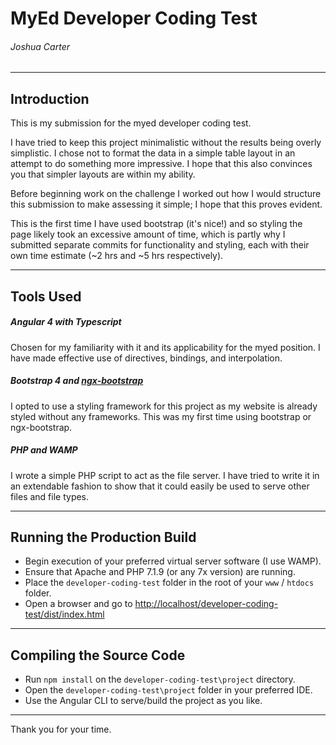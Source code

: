 # MyEd Developer Coding Test
###### Joshua Carter
---

## Introduction
This is my submission for the myed developer coding test.

I have tried to keep this project minimalistic without the results being overly simplistic. I chose not to format the data in a simple table layout in an attempt to do something more impressive. I hope that this also convinces you that simpler layouts are within my ability.

Before beginning work on the challenge I worked out how I would structure this submission to make assessing it simple; I hope that this proves evident.

This is the first time I have used bootstrap (it's nice!) and so styling the page likely took an excessive amount of time, which is partly why I submitted separate commits for functionality and styling, each with their own time estimate (~2 hrs and ~5 hrs respectively).

---
## Tools Used

##### Angular 4 with Typescript
Chosen for my familiarity with it and its applicability for the myed position. I have made effective use of directives, bindings, and interpolation.

##### Bootstrap 4 and [ngx-bootstrap](https://github.com/valor-software/ngx-bootstrap)
I opted to use a styling framework for this project as my website is already styled without any frameworks. This was my first time using bootstrap or ngx-bootstrap.

##### PHP and WAMP
I wrote a simple PHP script to act as the file server. I have tried to write it in an extendable fashion to show that it could easily be used to serve other files and file types.

---
## Running the Production Build
- Begin execution of your preferred virtual server software (I use WAMP).
- Ensure that Apache and PHP 7.1.9 (or any 7x version) are running.
- Place the `developer-coding-test` folder in the root of your `www` / `htdocs` folder.
- Open a browser and go to [http://localhost/developer-coding-test/dist/index.html](http://localhost/developer-coding-test/dist/index.html)

---
## Compiling the Source Code
- Run `npm install` on the `developer-coding-test\project` directory.
- Open the `developer-coding-test\project` folder in your preferred IDE.
- Use the Angular CLI to serve/build the project as you like.

---
Thank you for your time.